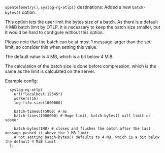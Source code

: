 `opentelemetry()`, `syslog-ng-otlp()` destinations: Added a new `batch-bytes()` option.

This option lets the user limit the bytes size of a batch. As there is a
default 4 MiB batch limit by OTLP, it is necessary to keep the batch size
smaller, but it would be hard to configure without this option.

Please note that the batch can be at most 1 message larger than the set
limit, so consider this when setting this value.

The default value is 4 MB, which is a bit below 4 MiB.

The calculation of the batch size is done before compression, which is
the same as the limit is calculated on the server.

Example config:
```
  syslog-ng-otlp(
    url("localhost:12345")
    workers(16)
    log-fifo-size(1000000)

    batch-timeout(5000) # ms
    batch-lines(1000000) # Huge limit, batch-bytes() will limit us sooner

    batch-bytes(1MB) # closes and flushes the batch after the last message pushed it above the 1 MB limit
    # not setting batch-bytes() defaults to 4 MB, which is a bit below the default 4 MiB limit
  );
```
